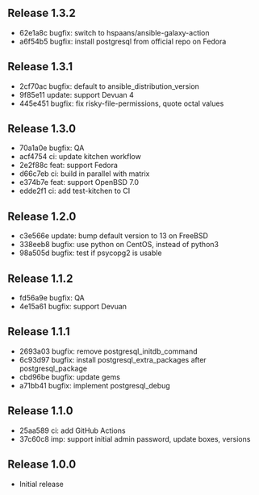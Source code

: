 ## Release 1.3.2

* 62e1a8c bugfix: switch to hspaans/ansible-galaxy-action
* a6f54b5 bugfix: install postgresql from official repo on Fedora

## Release 1.3.1

* 2cf70ac bugfix: default to ansible_distribution_version
* 9f85e11 update: support Devuan 4
* 445e451 bugfix: fix risky-file-permissions, quote octal values

## Release 1.3.0

* 70a1a0e bugfix: QA
* acf4754 ci: update kitchen workflow
* 2e2f88c feat: support Fedora
* d66c7eb ci: build in parallel with matrix
* e374b7e feat: support OpenBSD 7.0
* edde2f1 ci: add test-kitchen to CI

## Release 1.2.0

* c3e566e update: bump default version to 13 on FreeBSD
* 338eeb8 bugfix: use python on CentOS, instead of python3
* 98a505d bugfix: test if psycopg2 is usable

## Release 1.1.2

* fd56a9e bugfix: QA
* 4e15a61 bugfix: support Devuan

## Release 1.1.1

* 2693a03 bugfix: remove postgresql_initdb_command
* 6c93d97 bugfix: install postgresql_extra_packages after postgresql_package
* cbd96be bugfix: update gems
* a71bb41 bugfix: implement postgresql_debug

## Release 1.1.0

* 25aa589 ci: add GitHub Actions
* 37c60c8 imp: support initial admin password, update boxes, versions


## Release 1.0.0

* Initial release
